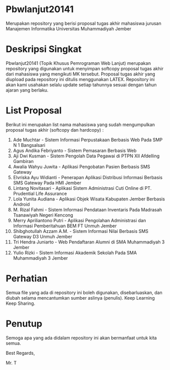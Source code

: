 # Pbwlanjut20141
Merupakan repository yang berisi proposal tugas akhir mahasiswa jurusan Manajemen Informatika Universitas Muhammadiyah Jember

# Deskripsi Singkat
Pbwlanjut20141 (Topik Khusus Pemrograman Web Lanjut) merupakan repository yang digunakan untuk menyimpan softcopy proposal tugas akhir dari mahasiswa yang mengikuti MK tersebut. Proposal tugas akhir yang diupload pada repository ini ditulis menggunakan LATEX. Repository ini akan kami usahakan selalu update setiap tahunnya sesuai dengan tahun ajaran yang berlaku. 

# List Proposal 
Berikut ini merupakan list nama mahasiswa yang sudah mengumpulkan proposal tugas akhir (softcopy dan hardcopy) :

1. Ade Muchtar - Sistem Informasi Perpustakaan Berbasis Web Pada SMP N 1 Bangsalsari
2. Agus Andika Febriyanto - Sistem Pemasaran Berbasis Web
3. Aji Dwi Kusman - Sistem Pengolah Data Pegawai di PTPN XII Afdelling Gambiran
4. Awalia Wahyu Juwita - Aplikasi Pengobatan Pasien Berbasis SMS Gateway
5. Elvriska Ayu Widianti - Penerapan Aplikasi Distribusi Informasi Berbasis SMS Gateway Pada HMI Jember
6. Lintang Novitasari - Aplikasi Sistem Administrasi Cuti Online di PT. Prudential Life Assurance
7. Lola Yunita Audiana - Aplikasi Objek Wisata Kabupaten Jember Berbasis Android
8. M. Rizal Fahmi - Sistem Informasi Pendataan Inventaris Pada Madrasah Tsanawiyah Negeri Kencong
9. Merry Apriliantono Putri - Aplikasi Pengolahan Administrasi dan Informasi Pemberitahuan BEM FT Unmuh Jember
10. Shibghotullah Azzam A.M. - Sistem Informasi Nilai Berbasis SMS Gateway D3 Unmuh Jember
11. Tri Hendra Juniarto - Web Pendaftaran Alumni di SMA Muhammadiyah 3 Jember
12. Yulio Rizki - Sistem Informasi Akademik Sekolah Pada SMA Muhammadiyah 3 Jember

# Perhatian
Semua file yang ada di repository ini boleh digunakan, disebarluaskan, dan diubah selama mencantumkan sumber aslinya (penulis). 
Keep Learning Keep Sharing.


# Penutup

Semoga apa yang ada didalam repository ini akan bermanfaat untuk kita semua.

Best Regards,





Mr. T
